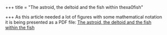 +++
title = "The astroid, the deltoid and the fish within thexa0fish"

+++
As this article needed a lot of figures with some mathematical notation
it is being presented as a PDF file: [The astroid, the deltoid and the
fish within the
fish](https://app.box.com/s/0s6q2sonbyufe7unlcfs11wo7glfvcjx)
